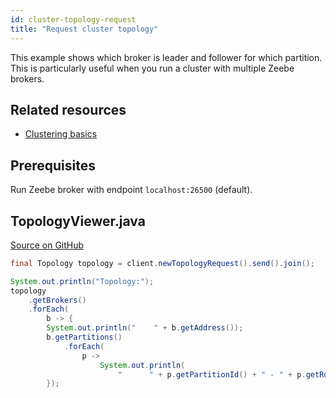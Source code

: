 ```yaml
---
id: cluster-topology-request
title: "Request cluster topology"
---
```


This example shows which broker is leader and follower for which partition. This is particularly useful when you run a cluster with multiple Zeebe brokers.

## Related resources

- [Clustering basics](/components/zeebe/technical-concepts/clustering.md)

## Prerequisites

Run Zeebe broker with endpoint `localhost:26500` (default).

## TopologyViewer.java

[Source on GitHub](https://github.com/camunda-community-hub/camunda-8-examples/blob/main/zeebe-client-plain-java/src/main/java/io/camunda/zeebe/example/cluster/TopologyViewer.java)

```java
final Topology topology = client.newTopologyRequest().send().join();

System.out.println("Topology:");
topology
    .getBrokers()
    .forEach(
        b -> {
        System.out.println("    " + b.getAddress());
        b.getPartitions()
            .forEach(
                p ->
                    System.out.println(
                        "      " + p.getPartitionId() + " - " + p.getRole()));
        });
```
